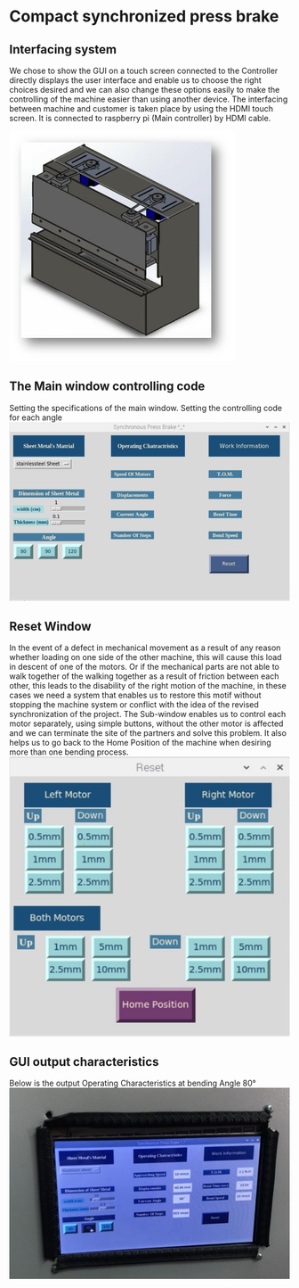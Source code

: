 # Compact synchronized press brake
## Interfacing system
We chose to show the GUI on a touch screen connected to the Controller directly displays the user interface and enable us to choose the right choices desired and we can also change these options easily to make the controlling of the machine easier than using another device.
The interfacing between machine and customer is taken place by using the HDMI touch screen. 
It is connected to raspberry pi (Main controller) by HDMI cable.

 ![alt text](https://raw.githubusercontent.com/fady-shafeek/Compact-synchronized-press-brake/master/Machine.jpg)
## The Main window controlling code
Setting the specifications of the main window.
Setting the controlling code for each angle
![alt text](https://raw.githubusercontent.com/fady-shafeek/Compact-synchronized-press-brake/master/Main.png)

## Reset Window
In the event of a defect in mechanical movement as a result of any reason whether loading on one side of the other machine, this will cause this load in descent of one of the motors.
Or if the mechanical parts are not able to walk together of the walking together as a result of friction between each other, this leads to the disability of the right motion of the machine, in these cases we need a system that enables us to restore this motif without stopping the machine system or conflict with the idea of the revised synchronization of the project.
The Sub-window enables us to control each motor separately, using simple buttons, without the other motor is affected and we can terminate the site of the partners and solve this problem. It also helps us to go back to the Home Position of the machine when desiring more than one bending process.
![alt text](https://raw.githubusercontent.com/fady-shafeek/Compact-synchronized-press-brake/master/Sub.png)
## GUI output characteristics
Below is the output Operating Characteristics at bending Angle 80°
![alt text](https://raw.githubusercontent.com/fady-shafeek/Compact-synchronized-press-brake/master/UI.jpg)
